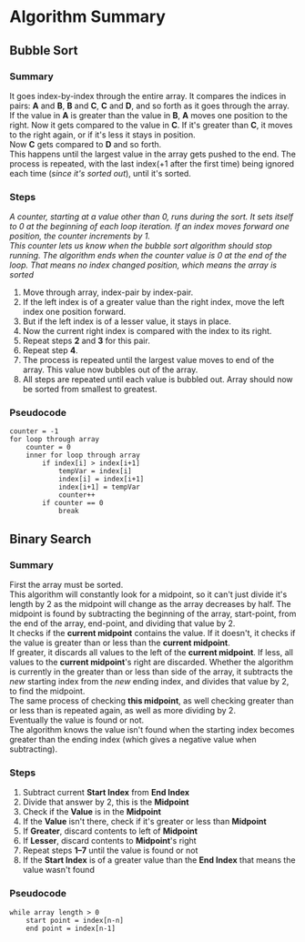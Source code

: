 # Algorithm Summary

## Bubble Sort

### Summary
It goes index-by-index through the entire array. It compares the indices in pairs: **A** and **B**, **B** and **C**, **C** and **D**, and so forth as it goes through the array.  
If the value in **A** is greater than the value in **B**, **A** moves one position to the right. Now it gets compared to the value in **C**. If it's greater than **C**, it moves to the right again, or if it's less it stays in position.  
Now **C** gets compared to **D** and so forth.  
This happens until the largest value in the array gets pushed to the end. The process is repeated, with the last index(+1 after the first time) being ignored each time (*since it's sorted out*), until it's sorted.

### Steps

*A counter, starting at a value other than 0, runs during the sort. It sets itself to 0 at the beginning of each loop iteration. If an index moves forward one position, the counter increments by 1.*  
*This counter lets us know when the bubble sort algorithm should stop running. The algorithm ends when the counter value is 0 at the end of the loop. That means no index changed position, which means the array is sorted*

1. Move through array, index-pair by index-pair.
2. If the left index is of a greater value than the right index, move the left index one position forward. 
3. But if the left index is of a lesser value, it stays in place.
4. Now the current right index is compared with the index to its right.
5. Repeat steps **2** and **3** for this pair.
6. Repeat step **4**.
7. The process is repeated until the largest value moves to end of the array. This value now bubbles out of the array.
8. All steps are repeated until each value is bubbled out. Array should now be sorted from smallest to greatest.

### Pseudocode 
    counter = -1
    for loop through array
    	counter = 0
    	inner for loop through array
	    	if index[i] > index[i+1]
	    		tempVar = index[i]  
				index[i] = index[i+1]
				index[i+1] = tempVar
				counter++
			if counter == 0
				break
				
				
## Binary Search

### Summary

First the array must be sorted.  
This algorithm will constantly look for a midpoint, so it can't just divide it's length by 2 as the midpoint will change as the array decreases by half. The midpoint is found by subtracting the beginning of the array, start-point, from the end of the array, end-point, and dividing that value by 2.  
It checks if the **current midpoint** contains the value. If it doesn't, it checks if the value is greater than or less than the **current midpoint**.  
If greater, it discards all values to the left of the **current midpoint**.
If less, all values to the **current midpoint**'s right are discarded.
Whether the algorithm is currently in the greater than or less than side of the array, it subtracts the *new* starting index from the *new* ending index, and divides that value by 2, to find the midpoint.  
The same process of checking **this midpoint**, as well checking greater than or less than is repeated again, as well as more dividing by 2.  
Eventually the value is found or not.  
The algorithm knows the value isn't found when the starting index becomes greater than the ending index (which gives a negative value when subtracting).

### Steps

1. Subtract current **Start Index** from **End Index**
2. Divide that answer by 2, this is the **Midpoint**
3. Check if the **Value** is in the **Midpoint**
4. If the **Value** isn't there, check if it's greater or less than **Midpoint**
5. If **Greater**, discard contents to left of **Midpoint**
6. If **Lesser**, discard contents to **Midpoint**'s right
7. Repeat steps **1–7** until the value is found or not
8. If the **Start Index** is of a greater value than the **End Index** that means the value wasn't found


### Pseudocode
    while array length > 0
        start point = index[n-n]
        end point = index[n-1]